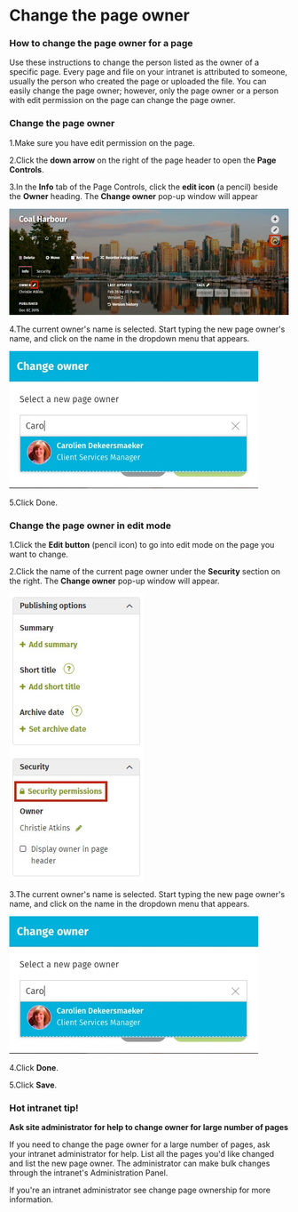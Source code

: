 # Change the page owner



### How to change the page owner for a page

Use these instructions to change the person listed as the owner of a specific page. Every page and file on your intranet is attributed to someone, usually the person who created the page or uploaded the file. You can easily change the page owner; however, only the page owner or a person with edit permission on the page can change the page owner.

### Change the page owner

1.Make sure you have edit permission on the page.

2.Click the **down arrow** on the right of the page header to open the **Page Controls**.

3.In the **Info** tab of the Page Controls, click the **edit icon** \(a pencil\) beside the **Owner** heading. The **Change owner** pop-up window will appear

![](../../.gitbook/assets/1%20%28111%29.jpg)

4.The current owner's name is selected. Start typing the new page owner's name, and click on the name in the dropdown menu that appears.

![](../../.gitbook/assets/2%20%2829%29.jpg)



5.Click Done.

### Change the page owner in edit mode

1.Click the **Edit button** \(pencil icon\) to go into edit mode on the page you want to change.

2.Click the name of the current page owner under the **Security** section on the right. The **Change owner** pop-up window will appear.

![](../../.gitbook/assets/3%20%2860%29.jpg)

3.The current owner's name is selected. Start typing the new page owner's name, and click on the name in the dropdown menu that appears.

![](../../.gitbook/assets/4..jpg)



4.Click **Done**.

5.Click **Save**.

### Hot intranet tip!

**Ask site administrator for help to change owner for large number of pages**

If you need to change the page owner for a large number of pages, ask your intranet administrator for help. List all the pages you'd like changed and list the new page owner. The administrator can make bulk changes through the intranet's Administration Panel.  
  
If you're an intranet administrator see change page ownership for more information.


